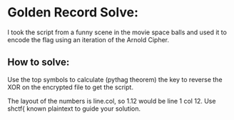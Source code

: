 # Golden Record Solve:

I took the script from a funny scene in the movie space balls and used it to encode the flag using an iteration of the Arnold Cipher. 

## How to solve:
Use the top symbols to calculate (pythag theorem) the key to reverse the XOR on the encrypted file to get the script. 

The layout of the numbers is line.col, so 1.12 would be line 1 col 12. Use shctf{ known plaintext to guide your solution.
